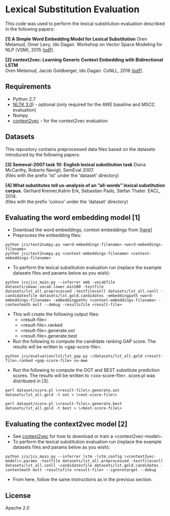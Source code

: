 # Lexical Substitution Evaluation

This code was used to perform the lexical substitution evaluation described in the following papers:

**[1] A Simple Word Embedding Model for Lexical Substitution**
Oren Melamud, Omer Levy, Ido Dagan.  Workshop on Vector Space Modeling for NLP (VSM), 2015 [[pdf]](http://u.cs.biu.ac.il/~melamuo/publications/melamud_vsm15.pdf).

**[2] context2vec: Learning Generic Context Embedding with Bidirectional LSTM**  
Oren Melamud, Jacob Goldberger, Ido Dagan. CoNLL, 2016 [[pdf]](http://u.cs.biu.ac.il/~melamuo/publications/context2vec_camera_ready.pdf).


## Requirements

* Python 2.7
* [NLTK 3.0](http://www.nltk.org/))  - optional (only required for the AWE baseline and MSCC evaluation)
* Numpy
* [context2vec](https://github.com/orenmel/context2vec) - for the context2vec evaluation

## Datasets

This repository contains preprocessed data files based on the datasets introduced by the following papers:

**[3] Semeval-2007 task 10: English lexical substitution task**
Diana McCarthy, Roberto Navigli, SemEval 2007.  
(files with the prefix 'lst' under the 'dataset' directory)

**[4] What substitutes tell us-analysis of an ”all-words” lexical substitution corpus.**
Gerhard Kremer,Katrin Erk, Sebastian Pado,  Stefan Thater. EACL, 2014.  
(files with the prefix 'coinco' under the 'dataset' directory)

## Evaluating the word embedding model [1]

* Download the word embeddings, context embeddings from [[here]](http://u.cs.biu.ac.il/~nlp/resources/downloads/lexsub_embeddings/)
* Preprocess the embedding files:
```
python jcs/text2numpy.py <word-embeddings-filename> <word-embeddings-filename>
python jcs/text2numpy.py <context-embeddings-filename> <context-embeddings-filename>
```
* To perform the lexical substitution evaluation run (replace the example datasets files and params below as you wish):
```
python jcs/jcs_main.py --inferrer emb -vocabfile datasets/ukwac.vocab.lower.min100 -testfile datasets/lst_all.preprocessed -testfileconll datasets/lst_all.conll -candidatesfile datasets/lst.gold.candidates -embeddingpath <word-embeddings-filename> -embeddingpathc <context-embeddings-filename> -contextmath mult --debug -resultsfile <result-file>
```
* This will create the following output files: 
	- \<result-file\>
	- \<result-file\>.ranked
	- \<result-file\>.generate.oot
	- \<result-file\>.generate.best
* Run the following to compute the candidate ranking GAP score. The results will be written to \<gap-score-file\>.
```
python jcs/evaluation/lst/lst_gap.py ~/datasets/lst_all.gold <result-file>.ranked <gap-score-file> no-mwe
```
* Run the following to compute the OOT and BEST substitute prediction scores. The results will be written to \<xxx-score-file\>. score.pl was distributed in [3].
```
perl dataset/score.pl \<result-file\>.generate.oot datasets/lst_all.gold -t oot > \<oot-score-file\>
```
```
perl dataset/score.pl \<result-file\>.generate.best datasets/lst_all.gold -t best > \<best-score-file\>
```

## Evaluating the context2vec model [2]

* See [context2vec](https://github.com/orenmel/context2vec) for how to download or train a \<context2vec-model\>.
* To perform the lexical substitution evaluation run (replace the example datasets files and params below as you wish):
```
python jcs/jcs_main.py --inferrer lstm -lstm_config \<context2vec-model\>.params -testfile datasets/lst_all.preprocessed -testfileconll datasets/lst_all.conll -candidatesfile datasets/lst.gold.candidates -contextmath mult -resultsfile <result-file> --ignoretarget --debug
```
* From here, follow the same instructions as in the previous section.


## License

Apache 2.0





